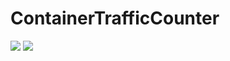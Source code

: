 # ContainerTrafficCounter

<img src="/2019/Libro/Graphic_Sample/term.png"/>
<img src="/2019/Libro/Graphic_Sample/graph.png"/>

